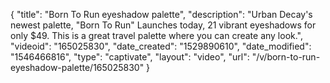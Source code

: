 {
    "title": "Born To Run eyeshadow palette",
    "description": "Urban Decay's newest palette, \"Born To Run\" Launches today, 21 vibrant eyeshadows for only $49. This is a great travel palette where you can create any look.",
    "videoid": "165025830",
    "date_created": "1529890610",
    "date_modified": "1546466816",
    "type": "captivate",
    "layout": "video",
    "url": "\/v\/born-to-run-eyeshadow-palette\/165025830"
}